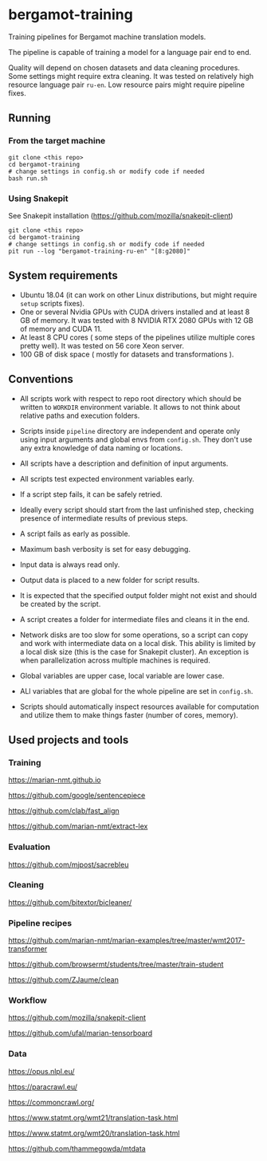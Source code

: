 # bergamot-training
Training pipelines for Bergamot machine translation models.

The pipeline is capable of training a model for a language pair end to end.

Quality will depend on chosen datasets and data cleaning procedures. Some settings might require extra cleaning.
It was tested on relatively high resource language pair `ru-en`. Low resource pairs might require pipeline fixes.

## Running

### From the target machine
```
git clone <this repo>
cd bergamot-training
# change settings in config.sh or modify code if needed
bash run.sh
```

### Using Snakepit

See Snakepit installation (https://github.com/mozilla/snakepit-client)

```
git clone <this repo>
cd bergamot-training
# change settings in config.sh or modify code if needed
pit run --log "bergamot-training-ru-en" "[8:g2080]"
```

## System requirements

- Ubuntu 18.04 (it can work on other Linux distributions, but might require `setup` scripts fixes).
- One or several Nvidia GPUs with CUDA drivers installed and at least 8 GB of memory. 
  It was tested with 8 NVIDIA RTX 2080 GPUs with 12 GB of memory and CUDA 11.
- At least 8 CPU cores ( some steps of the pipelines utilize multiple cores pretty well).
  It was tested on 56 core Xeon server.
- 100 GB of disk space ( mostly for datasets and transformations ).

## Conventions

- All scripts work with respect to repo root directory which should be written to `WORKDIR` environment variable. 
  It allows to not think about relative paths and execution folders.
  
- Scripts inside `pipeline` directory are independent and operate only using input arguments 
  and global envs from `config.sh`.
  They don't use any extra knowledge of data naming or locations.
  
- All scripts have a description and definition of input arguments.

- All scripts test expected environment variables early.

- If a script step fails, it can be safely retried.

- Ideally every script should start from the last unfinished step, 
  checking presence of intermediate results of previous steps.

- A script fails as early as possible.

- Maximum bash verbosity is set for easy debugging.

- Input data is always read only.

- Output data is placed to a new folder for script results.
  
- It is expected that the specified output folder might not exist and should be created by the script.

- A script creates a folder for intermediate files and cleans it in the end.

- Network disks are too slow for some operations, so a script can copy and work with intermediate data on a local disk.
  This ability is limited by a local disk size (this is the case for Snakepit cluster).
  An exception is when parallelization across multiple machines is required.
    
- Global variables are upper case, local variable are lower case.

- ALl variables that are global for the whole pipeline are set in `config.sh`.

- Scripts should automatically inspect resources available for computation and utilize them to make things faster
  (number of cores, memory).

## Used projects and tools

### Training
https://marian-nmt.github.io

https://github.com/google/sentencepiece

https://github.com/clab/fast_align

https://github.com/marian-nmt/extract-lex

### Evaluation
https://github.com/mjpost/sacrebleu

### Cleaning
https://github.com/bitextor/bicleaner/

### Pipeline recipes
https://github.com/marian-nmt/marian-examples/tree/master/wmt2017-transformer

https://github.com/browsermt/students/tree/master/train-student

https://github.com/ZJaume/clean

### Workflow
https://github.com/mozilla/snakepit-client

https://github.com/ufal/marian-tensorboard

### Data
https://opus.nlpl.eu/ 

https://paracrawl.eu/

https://commoncrawl.org/

https://www.statmt.org/wmt21/translation-task.html

https://www.statmt.org/wmt20/translation-task.html

https://github.com/thammegowda/mtdata